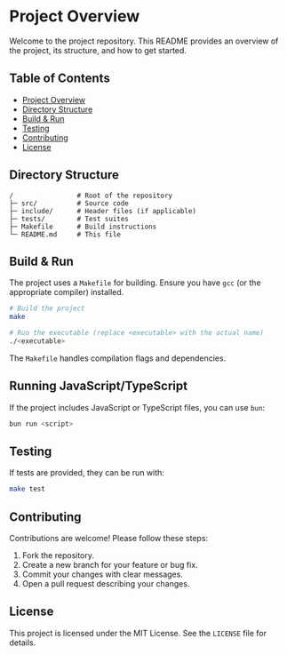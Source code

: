 # Project Overview

Welcome to the project repository. This README provides an overview of the project, its structure, and how to get started.

## Table of Contents

- [Project Overview](#project-overview)
- [Directory Structure](#directory-structure)
- [Build & Run](#build--run)
- [Testing](#testing)
- [Contributing](#contributing)
- [License](#license)

## Directory Structure

```
/                # Root of the repository
├─ src/          # Source code
├─ include/      # Header files (if applicable)
├─ tests/        # Test suites
├─ Makefile      # Build instructions
└─ README.md     # This file
```

## Build & Run

The project uses a `Makefile` for building. Ensure you have `gcc` (or the appropriate compiler) installed.

```bash
# Build the project
make

# Run the executable (replace <executable> with the actual name)
./<executable>
```

The `Makefile` handles compilation flags and dependencies.

## Running JavaScript/TypeScript

If the project includes JavaScript or TypeScript files, you can use `bun`:

```bash
bun run <script>
```

## Testing

If tests are provided, they can be run with:

```bash
make test
```

## Contributing

Contributions are welcome! Please follow these steps:

1. Fork the repository.
2. Create a new branch for your feature or bug fix.
3. Commit your changes with clear messages.
4. Open a pull request describing your changes.

## License

This project is licensed under the MIT License. See the `LICENSE` file for details.
